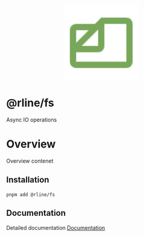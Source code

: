 <div align="center">
  <img src="https://raw.githubusercontent.com/rbrightline/common/refs/heads/main/libs/fs/favicon.png" alt="Logo" width="200"/>
</div>

# @rline/fs

Async IO operations

# Overview

Overview contenet

## Installation

```shell
pnpm add @rline/fs
```

## Documentation

Detailed documentation [Documentation](https://rbrightline.github.io/common/fs/)
